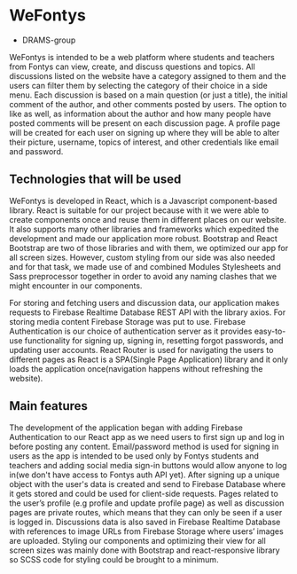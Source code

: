 # WeFontys
* DRAMS-group

WeFontys is intended to be a web platform where students and teachers from Fontys can view, create, and discuss questions and topics. All discussions listed on the website have a category assigned to them and the users can filter them by selecting the category of their choice in a side menu. Each discussion is based on a main question (or just a title), the initial comment of the author, and other comments posted by users. The option to like as well, as information about the author and how many people have posted comments will be present on each discussion page. A profile page will be created for each user on signing up where they will be able to alter their picture, username, topics of interest, and other credentials like email and password.

## Technologies that will be used
WeFontys is developed in React, which is a Javascript component-based library. React is suitable for our project because with it we were able to create components once and reuse them in different places on our website. It also supports many other libraries and frameworks which expedited the development and made our application more robust. Bootstrap and React Bootstrap are two of those libraries and with them, we optimized our app for all screen sizes. However, custom styling from our side was also needed and for that task, we made use of and combined Modules Stylesheets and Sass preprocessor together in order to avoid any naming clashes that we might encounter in our components. 

For storing and fetching users and discussion data, our application makes requests to Firebase Realtime Database REST API with the library axios. For storing media content Firebase Storage was put to use. Firebase Authentication is our choice of authentication server as it provides easy-to-use functionality for signing up, signing in, resetting forgot passwords, and updating user accounts.
React Router is used for navigating the users to different pages as React is a SPA(Single Page Application) library and it only loads the application once(navigation happens without refreshing the website).

## Main features
The development of the application began with adding Firebase Authentication to our React app as we need users to first sign up and log in before posting any content.  Email/password method is used for signing in users as the app is intended to be used only by Fontys students and teachers and adding social media sign-in buttons would allow anyone to log in(we don't have access to Fontys auth API yet). After signing up a unique object with the user's data is created and send to Firebase Database where it gets stored and could be used for client-side requests. Pages related to the user’s profile (e.g profile and update profile page) as well as discussion pages are private routes, which means that they can only be seen if a user is logged in. Discussions data is also saved in Firebase Realtime Database with references to image URLs from Firebase Storage where users’ images are uploaded. Styling our components and optimizing their view for all screen sizes was mainly done with Bootstrap and react-responsive library so SCSS code for styling could be brought to a minimum.

